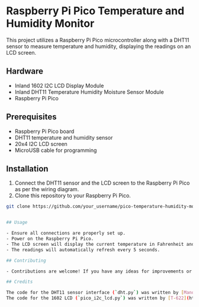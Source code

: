 # Raspberry Pi Pico Temperature and Humidity Monitor

This project utilizes a Raspberry Pi Pico microcontroller along with a DHT11 sensor to measure temperature and humidity, displaying the readings on an LCD screen.

## Hardware
- Inland 1602 I2C LCD Display Module
- Inland DHT11 Temperature Humidity Moisture Sensor Module
- Raspberry Pi Pico

## Prerequisites

- Raspberry Pi Pico board
- DHT11 temperature and humidity sensor
- 20x4 I2C LCD screen
- MicroUSB cable for programming

## Installation

1. Connect the DHT11 sensor and the LCD screen to the Raspberry Pi Pico as per the wiring diagram.
2. Clone this repository to your Raspberry Pi Pico.

```bash
git clone https://github.com/your_username/pico-temperature-humidity-monitor.git


## Usage

- Ensure all connections are properly set up.
- Power on the Raspberry Pi Pico.
- The LCD screen will display the current temperature in Fahrenheit and humidity readings.
- The readings will automatically refresh every 5 seconds.

## Contributing

- Contributions are welcome! If you have any ideas for improvements or new features, feel free to open an issue or submit a pull request.

## Credits

The code for the DHT11 sensor interface (`dht.py`) was written by [Manodeep](https://www.instructables.com/DHT11-With-Raspberry-Pi-Pico/).
The code for the 1602 LCD (`pico_i2c_lcd.py`) was written by [T-622](https://github.com/T-622/RPI-PICO-I2C-LCD/blob/main/pico_i2c_lcd.py).
